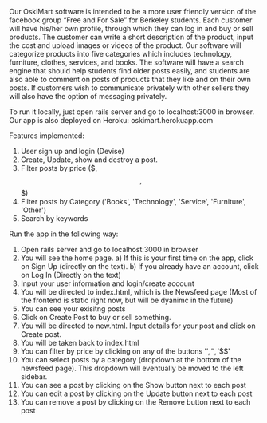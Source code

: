 Our OskiMart software is intended to be a more user friendly version of the facebook group “Free and For Sale” for Berkeley students. Each customer will have his/her own profile, through which they can log in and buy or sell products. The customer can write a short description of the product, input the cost and upload images or videos of the product. Our software will categorize products into five categories which includes technology, furniture, clothes, services, and books. The software will have a search engine that should help students find older posts easily, and students are also able to comment on posts of products that they like and on their own posts. If customers wish to communicate privately with other sellers they will also have the option of messaging privately.

To run it locally, just open rails server and go to localhost:3000 in browser.
Our app is also deployed on Heroku: oskimart.herokuapp.com

Features implemented:
1. User sign up and login (Devise)
2. Create, Update, show and destroy a post.
3. Filter posts by price ($, $$, $$$)
4. Filter posts by Category ('Books', 'Technology', 'Service', 'Furniture', 'Other')
5. Search by keywords

Run the app in the following way:

1. Open rails server and go to localhost:3000 in browser
2. You will see the home page. 
	a) If this is your first time on the app, click on Sign Up (directly on the text). 
	b) If you already have an account, click on Log In (Directly on the text)
3. Input your user information and login/create account
4. You will be directed to index.html, which is the Newsfeed page (Most of the frontend is static right now, but will be dyanimc in the future)
5. You can see your exisitng posts
6. Click on Create Post to buy or sell something.
7. You will be directed to new.html. Input details for your post and click on Create post.
8. You will be taken back to index.html
9. You can filter by price by clicking on any of the buttons '$', '$$', '$$$'
10. You can select posts by a category (dropdown at the bottom of the newsfeed page). This dropdown will eventually be moved to the left sidebar.
11. You can see a post by clicking on the Show button next to each post
12. You can edit a post by clicking on the Update button next to each post
13. You can remove a post by clicking on the Remove button next to each post
